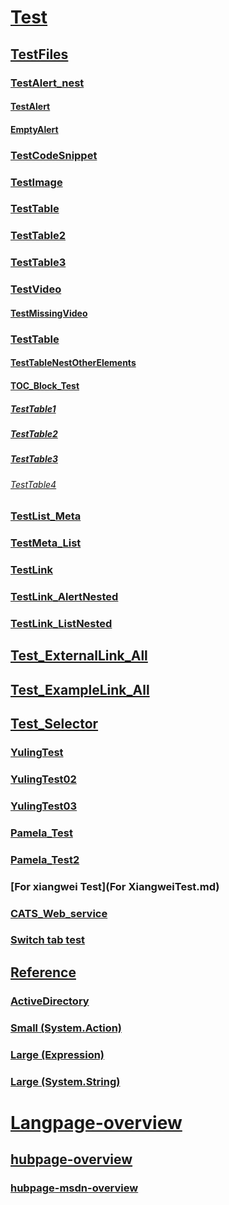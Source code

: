 # [Test]()
## [TestFiles](TestAlert_nest.md)
### [TestAlert_nest](TestAlert_nest.md)
#### [TestAlert](TestAlert.md)
#### [EmptyAlert](BugReproduce/EmptyAlert.md)
### [TestCodeSnippet](TestCodeSnippet.md)
### [TestImage](TestImage.md)
### [TestTable](TestTable.md)
### [TestTable2](TestTable4.md)
### [TestTable3](TestTable3.md)
### [TestVideo](TestVideo.md)
#### [TestMissingVideo](TestMissingVideo.md)
### [TestTable](TestTable.md)
#### [TestTableNestOtherElements](TestTableNestOtherElements.md)
#### [TOC_Block_Test](InvalidTOC.zure.mgmt.network.operations.html#azure.mgmt.network.operations.ApplicationGatewaysOperations#azure.mgmt.network.operations.ApplicationGatewaysOperations.md)
##### [TestTable1](TestTable1.md)
##### [TestTable2](TestTable2.md)
##### [TestTable3](TestTable3.md)
###### [TestTable4](TestTable4.md)
### [TestList_Meta](TestList_Meta.md)
### [TestMeta_List](TestMeta_List.md)
### [TestLink](TestLink.md)
### [TestLink_AlertNested](TestLink_AlertNested.md)
### [TestLink_ListNested](TestLink_ListNested.md)
## [Test_ExternalLink_All](Test_ExternalLink_All.md)
## [Test_ExampleLink_All](Test_ExampleLink_All.md)
## [Test_Selector](SelectorTest.md)
### [YulingTest](YulingTest.md)
### [YulingTest02](YulingTest02.md)
### [YulingTest03](YulingTest03.md)
### [Pamela_Test](jjj.md)
### [Pamela_Test2](cats_externallink.md)
### [For xiangwei Test](For XiangweiTest.md)
### [CATS_Web_service](CATS_Web_service.md)
### [Switch tab test](Switch-tab-test.md)

## [Reference](./reference/index.md)
### [ActiveDirectory](./reference/Microsoft.IdentityModel.Clients.ActiveDirectory.yml)
### [Small (System.Action)](./reference/System.Action.yml)
### [Large (Expression)](./reference/System.Linq.Expressions.Expression.yml)
### [Large (System.String)](./reference/System.String.yml)
# [Langpage-overview](./landingpage/overview.md)
## [hubpage-overview](hubpage/index.md)
### [hubpage-msdn-overview](hubpage/msdn.md)
